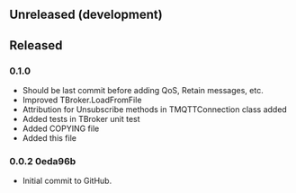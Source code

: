
## Unreleased (development)


## Released


### 0.1.0

- Should be last commit before adding QoS, Retain messages, etc.
- Improved TBroker.LoadFromFile
- Attribution for Unsubscribe methods in TMQTTConnection class added
- Added tests in TBroker unit test
- Added COPYING file
- Added this file


### 0.0.2  0eda96b

- Initial commit to GitHub.
